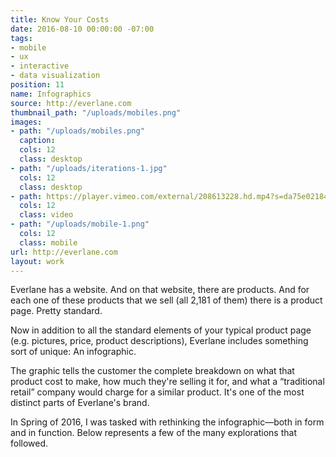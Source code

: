 ```yaml
---
title: Know Your Costs
date: 2016-08-10 00:00:00 -07:00
tags:
- mobile
- ux
- interactive
- data visualization
position: 11
name: Infographics
source: http://everlane.com
thumbnail_path: "/uploads/mobiles.png"
images:
- path: "/uploads/mobiles.png"
  caption:
  cols: 12
  class: desktop
- path: "/uploads/iterations-1.jpg"
  cols: 12
  class: desktop
- path: https://player.vimeo.com/external/208613228.hd.mp4?s=da75e02184a0ae23a376d39f4ab9f03983f232a3&profile_id=169
  cols: 12
  class: video
- path: "/uploads/mobile-1.png"
  cols: 12
  class: mobile
url: http://everlane.com
layout: work
---
```


Everlane has a website. And on that website, there are products. And for each one of these products that we sell (all  2,181 of them) there is a product page. Pretty standard.

Now in addition to all the standard elements of your typical product page (e.g. pictures, price, product descriptions), Everlane includes something sort of unique: An infographic.

The graphic tells the customer the complete breakdown on what that product cost to make, how much they're selling it for, and what a “traditional retail” company would charge for a similar product. It's one of the most distinct parts of Everlane's brand.

In Spring of 2016, I was tasked with rethinking the infographic—both in form and in function. Below represents a few of the many explorations that followed.   
